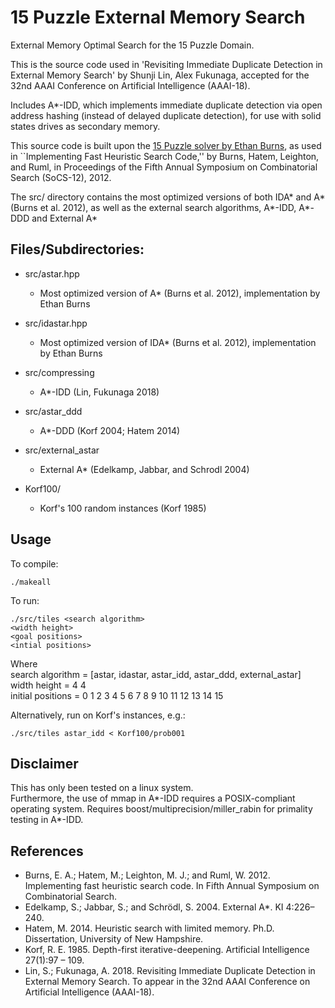 # 15 Puzzle External Memory Search

External Memory Optimal Search for the 15 Puzzle Domain.

This is the source code used in 'Revisiting Immediate Duplicate Detection in
External Memory Search' by Shunji Lin, Alex Fukunaga, accepted for the 32nd
AAAI Conference on Artificial Intelligence (AAAI-18).

Includes A*-IDD, which implements immediate duplicate detection via open
address hashing (instead of delayed duplicate detection), for use with solid
states drives as secondary memory.

This source code is built upon the [15 Puzzle solver by Ethan
Burns](http://www.cs.unh.edu/~eaburns/socs12/), as used in
``Implementing Fast Heuristic Search Code,'' by Burns, Hatem, Leighton, and
Ruml, in Proceedings of the Fifth Annual Symposium on Combinatorial Search
(SoCS-12), 2012.

The src/ directory contains the most optimized versions of both
IDA* and A* (Burns et al. 2012), as well as the external search algorithms,
A*-IDD, A*-DDD and External A*

## Files/Subdirectories:

+ src/astar.hpp
  - Most optimized version of A* (Burns et al. 2012), implementation by Ethan
    Burns

+ src/idastar.hpp
  - Most optimized version of IDA* (Burns et al. 2012), implementation by
    Ethan Burns

+ src/compressing
  - A*-IDD (Lin, Fukunaga 2018)

+ src/astar_ddd
  - A*-DDD (Korf 2004; Hatem 2014)

+ src/external_astar
  - External A* (Edelkamp, Jabbar, and Schrodl 2004)

+ Korf100/  
  - Korf's 100 random instances (Korf 1985)

## Usage
To compile:
```
./makeall
```

To run:
```
./src/tiles <search algorithm>  
<width height>  
<goal positions>  
<intial positions>  
```
Where  
search algorithm = [astar, idastar, astar\_idd, astar\_ddd,
external\_astar]   
width height = 4 4  
initial positions = 0 1 2 3 4 5 6 7 8 9 10 11 12 13 14 15

Alternatively, run on Korf's instances, e.g.:
```
./src/tiles astar_idd < Korf100/prob001
```

## Disclaimer
This has only been tested on a linux system.  
Furthermore, the use of mmap in A*-IDD requires a POSIX-compliant operating
system.
Requires boost/multiprecision/miller_rabin for primality testing in A*-IDD.

## References
+ Burns, E. A.; Hatem, M.; Leighton, M. J.; and Ruml, W. 2012. Implementing
fast heuristic search code. In Fifth Annual Symposium on
Combinatorial Search.
+ Edelkamp, S.; Jabbar, S.; and Schrödl, S. 2004. External A*. KI 4:226–240.
+ Hatem, M. 2014. Heuristic search with limited memory. Ph.D. Dissertation,
University of New Hampshire.
+ Korf, R. E. 1985. Depth-first iterative-deepening. Artificial Intelligence
27(1):97 – 109.
+ Lin, S.; Fukunaga, A. 2018. Revisiting Immediate Duplicate Detection in
External Memory Search. To appear in the 32nd
AAAI Conference on Artificial Intelligence (AAAI-18).